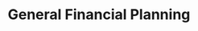 ---
title: General Financial Planning
layout: category
pagination: 
  enabled: true
  category: porsche
  permalink: /:num/
---